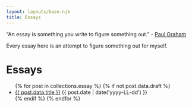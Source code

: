 ```yaml
---
layout: layouts/base.njk
title: Essays
---
```

“An essay is something you write to figure something out.” - [Paul Graham](https://www.paulgraham.com/field.html)

Every essay here is an attempt to figure something out for myself.

<h1>Essays</h1>
<ul>
{% for post in collections.essay %}
  {% if not post.data.draft %}
    <li>
      <a href="{{ post.url }}">{{ post.data.title }}</a>
      <span>{{ post.date | date('yyyy-LL-dd') }}</span>
    </li>
  {% endif %}
{% endfor %}
</ul>